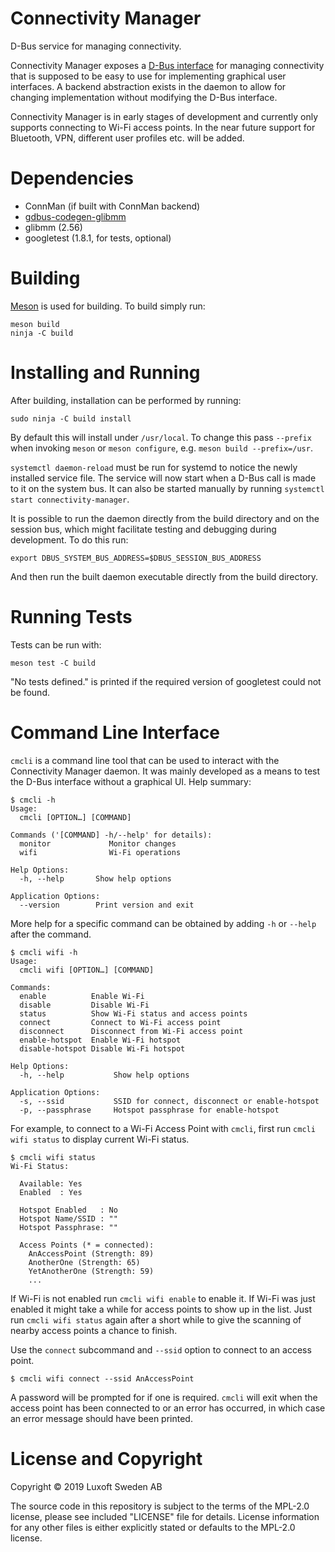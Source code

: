 Connectivity Manager
====================

D-Bus service for managing connectivity.

Connectivity Manager exposes a [D-Bus interface](data/com.luxoft.ConnectivityManager.xml) for
managing connectivity that is supposed to be easy to use for implementing graphical user interfaces.
A backend abstraction exists in the daemon to allow for changing implementation without modifying
the D-Bus interface.

Connectivity Manager is in early stages of development and currently only supports connecting to
Wi-Fi access points. In the near future support for Bluetooth, VPN, different user profiles etc.
will be added.

Dependencies
============

- ConnMan (if built with ConnMan backend)
- [gdbus-codegen-glibmm](https://github.com/Pelagicore/gdbus-codegen-glibmm)
- glibmm (2.56)
- googletest (1.8.1, for tests, optional)

Building
========

[Meson](https://mesonbuild.com/) is used for building. To build simply run:

```shell
meson build
ninja -C build
```

Installing and Running
======================

After building, installation can be performed by running:

```shell
sudo ninja -C build install
```

By default this will install under `/usr/local`. To change this pass `--prefix` when invoking
`meson` or `meson configure`, e.g. `meson build --prefix=/usr`.

`systemctl daemon-reload` must be run for systemd to notice the newly installed service file. The
service will now start when a D-Bus call is made to it on the system bus. It can also be started
manually by running `systemctl start connectivity-manager`.

It is possible to run the daemon directly from the build directory and on the session bus, which
might facilitate testing and debugging during development. To do this run:

```shell
export DBUS_SYSTEM_BUS_ADDRESS=$DBUS_SESSION_BUS_ADDRESS
```

And then run the built daemon executable directly from the build directory.

Running Tests
=============

Tests can be run with:

```shell
meson test -C build
```

"No tests defined." is printed if the required version of googletest could not be found.

Command Line Interface
======================

`cmcli` is a command line tool that can be used to interact with the Connectivity Manager daemon. It
was mainly developed as a means to test the D-Bus interface without a graphical UI. Help summary:

```
$ cmcli -h
Usage:
  cmcli [OPTION…] [COMMAND]

Commands ('[COMMAND] -h/--help' for details):
  monitor             Monitor changes
  wifi                Wi-Fi operations

Help Options:
  -h, --help       Show help options

Application Options:
  --version        Print version and exit
```

More help for a specific command can be obtained by adding `-h` or `--help` after the command.

```
$ cmcli wifi -h
Usage:
  cmcli wifi [OPTION…] [COMMAND]

Commands:
  enable          Enable Wi-Fi
  disable         Disable Wi-Fi
  status          Show Wi-Fi status and access points
  connect         Connect to Wi-Fi access point
  disconnect      Disconnect from Wi-Fi access point
  enable-hotspot  Enable Wi-Fi hotspot
  disable-hotspot Disable Wi-Fi hotspot

Help Options:
  -h, --help           Show help options

Application Options:
  -s, --ssid           SSID for connect, disconnect or enable-hotspot
  -p, --passphrase     Hotspot passphrase for enable-hotspot
```

For example, to connect to a Wi-Fi Access Point with `cmcli`, first run `cmcli wifi status` to
display current Wi-Fi status.

```
$ cmcli wifi status
Wi-Fi Status:

  Available: Yes
  Enabled  : Yes

  Hotspot Enabled   : No
  Hotspot Name/SSID : ""
  Hotspot Passphrase: ""

  Access Points (* = connected):
    AnAccessPoint (Strength: 89)
    AnotherOne (Strength: 65)
    YetAnotherOne (Strength: 59)
    ...
```

If Wi-Fi is not enabled run `cmcli wifi enable` to enable it. If Wi-Fi was just enabled it might
take a while for access points to show up in the list. Just run `cmcli wifi status` again after a
short while to give the scanning of nearby access points a chance to finish.

Use the `connect` subcommand and `--ssid` option to connect to an access point.

```
$ cmcli wifi connect --ssid AnAccessPoint
```

A password will be prompted for if one is required. `cmcli` will exit when the access point has been
connected to or an error has occurred, in which case an error message should have been printed.

License and Copyright
=====================

Copyright © 2019 Luxoft Sweden AB

The source code in this repository is subject to the terms of the MPL-2.0 license, please see
included "LICENSE" file for details. License information for any other files is either explicitly
stated or defaults to the MPL-2.0 license.
